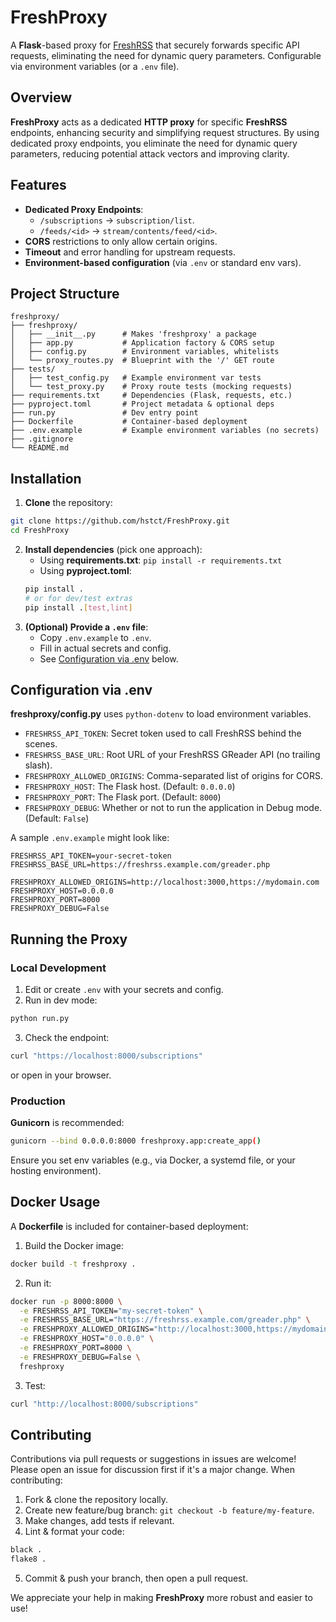 # FreshProxy

A **Flask**-based proxy for [FreshRSS](https://github.com/FreshRSS/FreshRSS) that securely forwards specific API requests, eliminating the need for dynamic query parameters. Configurable via environment variables (or a `.env` file).

## Overview

**FreshProxy** acts as a dedicated **HTTP proxy** for specific **FreshRSS** endpoints, enhancing security and simplifying request structures. By using dedicated proxy endpoints, you eliminate the need for dynamic query parameters, reducing potential attack vectors and improving clarity.

## Features

- **Dedicated Proxy Endpoints**:
    - `/subscriptions` -> `subscription/list`.
    - `/feeds/<id>` -> `stream/contents/feed/<id>`.
- **CORS** restrictions to only allow certain origins.
- **Timeout** and error handling for upstream requests.
- **Environment-based configuration** (via `.env` or standard env vars).

## Project Structure

```text
freshproxy/
├── freshproxy/
│   ├── __init__.py      # Makes 'freshproxy' a package
│   ├── app.py           # Application factory & CORS setup
│   ├── config.py        # Environment variables, whitelists
│   └── proxy_routes.py  # Blueprint with the '/' GET route
├── tests/
│   ├── test_config.py   # Example environment var tests
│   └── test_proxy.py    # Proxy route tests (mocking requests)
├── requirements.txt     # Dependencies (Flask, requests, etc.)
├── pyproject.toml       # Project metadata & optional deps
├── run.py               # Dev entry point
├── Dockerfile           # Container-based deployment
├── .env.example         # Example environment variables (no secrets)
├── .gitignore
└── README.md
```

## Installation

1. **Clone** the repository:
```bash
git clone https://github.com/hstct/FreshProxy.git
cd FreshProxy
```
2. **Install dependencies** (pick one approach):
    - Using **requirements.txt**: `pip install -r requirements.txt`
    - Using **pyproject.toml**:
    ```bash
    pip install .
    # or for dev/test extras
    pip install .[test,lint]
    ```
3. **(Optional) Provide a `.env` file**:
    - Copy `.env.example` to `.env`.
    - Fill in actual secrets and config.
    - See [Configuration via .env](#configuration-via-env) below.

## Configuration via .env

**freshproxy/config.py** uses `python-dotenv` to load environment variables.

- `FRESHRSS_API_TOKEN`: Secret token used to call FreshRSS behind the scenes.
- `FRESHRSS_BASE_URL`: Root URL of your FreshRSS GReader API (no trailing slash).
- `FRESHPROXY_ALLOWED_ORIGINS`: Comma-separated list of origins for CORS.
- `FRESHPROXY_HOST`: The Flask host. (Default: `0.0.0.0`)
- `FRESHPROXY_PORT`: The Flask port. (Default: `8000`)
- `FRESHPROXY_DEBUG`: Whether or not to run the application in Debug mode. (Default: `False`)

A sample `.env.example` might look like:

```dotenv
FRESHRSS_API_TOKEN=your-secret-token
FRESHRSS_BASE_URL=https://freshrss.example.com/greader.php

FRESHPROXY_ALLOWED_ORIGINS=http://localhost:3000,https://mydomain.com
FRESHPROXY_HOST=0.0.0.0
FRESHPROXY_PORT=8000
FRESHPROXY_DEBUG=False
```

## Running the Proxy

### Local Development

1. Edit or create `.env` with your secrets and config.
2. Run in dev mode:
```bash
python run.py
```
3. Check the endpoint:
```bash
curl "https://localhost:8000/subscriptions"
```
or open in your browser.

### Production

**Gunicorn** is recommended:
```bash
gunicorn --bind 0.0.0.0:8000 freshproxy.app:create_app()
```

Ensure you set env variables (e.g., via Docker, a systemd file, or your hosting environment).

## Docker Usage

A **Dockerfile** is included for container-based deployment:

1. Build the Docker image:
```bash
docker build -t freshproxy .
```
2. Run it:
```bash
docker run -p 8000:8000 \
  -e FRESHRSS_API_TOKEN="my-secret-token" \
  -e FRESHRSS_BASE_URL="https://freshrss.example.com/greader.php" \
  -e FRESHPROXY_ALLOWED_ORIGINS="http://localhost:3000,https://mydomain.com" \
  -e FRESHPROXY_HOST="0.0.0.0" \
  -e FRESHPROXY_PORT=8000 \
  -e FRESHPROXY_DEBUG=False \
  freshproxy
```
3. Test:
```bash
curl "http://localhost:8000/subscriptions"
```

## Contributing

Contributions via pull requests or suggestions in issues are welcome! Please open an issue for discussion first if it's a major change. When contributing:

1. Fork & clone the repository locally.
2. Create new feature/bug branch: `git checkout -b feature/my-feature`.
3. Make changes, add tests if relevant.
4. Lint & format your code:
```bash
black .
flake8 .
```
5. Commit & push your branch, then open a pull request.

We appreciate your help in making **FreshProxy** more robust and easier to use!
